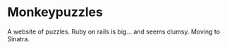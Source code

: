 # Monkeypuzzles

A website of puzzles. Ruby on rails is big... and seems clumsy. Moving to
Sinatra.
